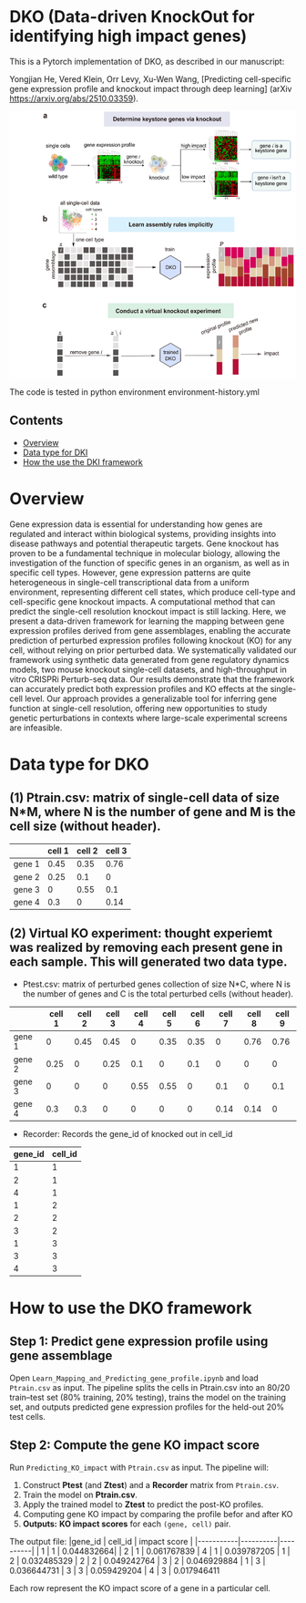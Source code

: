 # DKO (Data-driven KnockOut for identifying high impact genes)


This is a Pytorch implementation of DKO, as described in our manuscript:

Yongjian He, Vered Klein, Orr Levy, Xu-Wen Wang, [Predicting cell-specific gene expression profile and knockout impact through deep learning] (arXiv https://arxiv.org/abs/2510.03359). 

<p align="center">
  <img src="DKO.png" alt="demo" width="600" height="470" style="display: block; margin: 0 auto;">
</p>


The code is tested in python environment environment-history.yml

## Contents

- [Overview](#overview)
- [Data type for DKI](#Data-type-for-DKI)
- [How the use the DKI framework](#How-the-use-the-DKI-framework)

# Overview

Gene expression data is essential for understanding how genes are regulated and interact within biological systems, providing insights into disease pathways and potential therapeutic targets. Gene knockout has proven to be a fundamental technique in molecular biology, allowing the investigation of the function of specific genes in an organism, as well as in specific cell types. However, gene expression patterns are quite heterogeneous in single-cell transcriptional data from a uniform environment, representing different cell states, which produce cell-type and cell-specific gene knockout impacts. A computational method that can predict the single-cell resolution knockout impact is still lacking. Here, we present a data-driven framework for learning the mapping between gene expression profiles derived from gene assemblages, enabling the accurate prediction of perturbed expression profiles following knockout (KO) for any cell, without relying on prior perturbed data. We systematically validated our framework using synthetic data generated from gene regulatory dynamics models, two mouse knockout single-cell datasets, and high-throughput in vitro CRISPRi Perturb-seq data. Our results demonstrate that the framework can accurately predict both expression profiles and KO effects at the single-cell level. Our approach provides a generalizable tool for inferring gene function at single-cell resolution, offering new opportunities to study genetic perturbations in contexts where large-scale experimental screens are infeasible.


# Data type for DKO
## (1) Ptrain.csv: matrix of single-cell data of size N*M, where N is the number of gene and M is the cell size (without header).

|           | cell 1 | cell 2 | cell 3 | 
|-----------|----------|----------|----------|
| gene 1 | 0.45     | 0.35     | 0.76     | 
| gene 2 | 0.25     | 0.1      | 0        | 
| gene 3 | 0        | 0.55     | 0.1        | 
| gene 4 | 0.3      | 0        | 0.14     |


## (2) Virtual KO experiment: thought experiemt was realized by removing each present gene in each sample. This will generated two data type.

* Ptest.csv: matrix of perturbed genes collection of size N*C, where N is the number of genes and C is the total perturbed cells (without header).

|           | cell 1 | cell 2 | cell 3 | cell 4 | cell 5 | cell 6 | cell 7 | cell 8 | cell 9 |
|-----------|----------|----------|----------|----------|----------|----------|----------|----------|----------|
| gene 1 | 0        | 0.45        | 0.45     | 0        | 0.35     | 0.35     |0         |0.76     | 0.76      | 
| gene 2 | 0.25     | 0           | 0.25     | 0.1      | 0        | 0.1      | 0        |0        | 0        | 
| gene 3 | 0        | 0           | 0        | 0.55     | 0.55     | 0        | 0.1      |0        | 0.1      | 
| gene 4 | 0.3      | 0.3         | 0        | 0        | 0        | 0        | 0.14     |0.14     | 0       | 

* Recorder: Records the gene_id of knocked out in cell_id

|gene_id           | cell_id |
|-----------|----------|
| 1 | 1     | 
| 2 | 1     | 
| 4 | 1     | 
| 1 | 2     | 
| 2 | 2     | 
| 3 | 2     | 
| 1 | 3     | 
| 3 | 3     | 
| 4 | 3     | 



# How to use the DKO framework
## Step 1: Predict gene expression profile using gene assemblage
Open `Learn_Mapping_and_Predicting_gene_profile.ipynb` and load `Ptrain.csv` as input. The pipeline splits the cells in Ptrain.csv into an 80/20 train–test set (80% training, 20% testing), trains the model on the training set, and outputs predicted gene expression profiles for the held-out 20% test cells.

## Step 2: Compute the gene KO impact score
Run `Predicting_KO_impact` with `Ptrain.csv` as input. The pipeline will:
1. Construct **Ptest** (and **Ztest**) and a **Recorder** matrix from `Ptrain.csv`.
2. Train the model on **Ptrain.csv**.  
3. Apply the trained model to **Ztest** to predict the post-KO profiles.
4. Computing gene KO impact by comparing the profile befor and after KO
5. **Outputs:** **KO impact scores** for each `(gene, cell)` pair.

The output file:
|gene_id   | cell_id | impact score |
|-----------|----------|----------|
| 1 | 1     | 0.044832664|
| 2 | 1     | 0.061767839
| 4 | 1     | 0.039787205
| 1 | 2     | 0.032485329
| 2 | 2     | 0.049242764
| 3 | 2     | 0.046929884
| 1 | 3     | 0.036644731
| 3 | 3     | 0.059429204
| 4 | 3     | 0.017946411


Each row represent the KO impact score of a gene in a particular cell.

